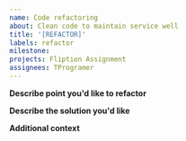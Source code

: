 ```yaml
---
name: Code refactoring
about: Clean code to maintain service well
title: '[REFACTOR]'
labels: refactor
milestone:
projects: Fliption Assignment
assignees: TProgramer
---
```


**Describe point you'd like to refactor**

**Describe the solution you'd like**

**Additional context**
